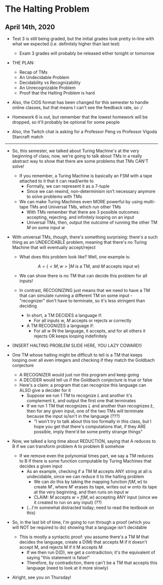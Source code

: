 # The Halting Problem

## April 14th, 2020

- Test 3 is still being graded, but the initial grades look pretty in-line with what we expected (i.e. definitely higher than last test)
    - Exam 3 grades will probably be released either tonight or tomorrow
- THE PLAN:
    - Recap of TMs
    - An Undecidable Problem
    - Decidability vs Recognizability
    - An Unrecognizable Problem
    - Proof that the Halting Problem is hard

- Also, the CIOS format has been changed for this semester to handle online classes, but that means I can't see the feedback rate, so :/
- Homework 6 is out, but remember that the lowest homework will be dropped, so it'll probably be optional for some people

- Also, the Twitch chat is asking for a Professor Peng vs Professor Vigoda Starcraft match
--------------------------------------------------------------------------------

- So, this semester, we talked about Turing Machine's at the very beginning of class; now, we're going to talk about TMs in a really abstract way to show that there are some problems that TMs CAN'T solve!
    - If you remember, a Turing Machine is basically an FSM with a tape attached to it that it can read/write to
        - Formally, we can represent it as a 7-tuple
        - Since we can rewind, non-determinism isn't necessary anymore to solve problems with TMs
    - We can make Turing Machines even MORE powerful by using multi-tape TMs and Universal TMs, which run other TMs
        - With TMs remember that there are 3 possible outcomes: accepting, rejecting, and infinitely looping on an input
        - Universal TMs, then, output the outcome of running the other TM $M$ on some input $w$

- With universal TMs, though, there's something surprising: there's a such thing as an UNDECIDABLE problem, meaning that there's no Turing Machine that will eventually accept/reject
    - What does this problem look like? Well, one example is:

        $$
            A = \{<M,w> | M \text{ is a TM, and } M \text{ accepts input } w\}
        $$

    - We can show there is no TM that can decide this problem for all inputs!
    - In contrast, RECOGNIZING just means that we need to have a TM that can simulate running a different TM on some input - "recognizer" don't have to terminate, so it's less stringent than deciding
        - In short, a TM DECIDES a language if:
            - For all inputs $w$, $M$ accepts or rejects $w$ correctly
        - A TM RECOGNIZES a language if:
            - For all $w$ IN the language, it accepts, and for all others it rejects OR keeps looping indefinitely

- (INSERT HALTING PROBLEM SLIDE HERE, YOU LAZY COWARD!)

- One TM whose halting might be difficult to tell is a TM that keeps looping over all even integers and checking if they match the Goldbach conjecture
    - A RECOGNIZER would just run this program and keep going
    - A DECIDER would tell us if the Goldbach conjecture is true or false
    - Here's a claim: a program that can recognize this language can ALSO give a decider for it
        - Suppose we run 1 TM to recognize $L$ and another it's complement $\not L$, and output the first one that terminates
        - If we run 1 TM that recognizes $L$ and another than recognizes $\not L$, then for any given input, one of the two TMs will terminate because the input is/isn't in the language (???)
            - "I won't try to talk about this too formally in this class, but I hope you get that there's computations that, if they ARE possible, imply there'd be some pretty strange things"

- Now, we talked a long time about REDUCTION, saying that A reduces to B if we can transform problem A to problem B somehow
    - If we remove even the polynomial times part, we say a TM reduces to B if there is some function computable by Turing Machines that decides a given input
        - As an example, checking if a TM M accepts ANY string at all is undecidable, since we can reduce it to the halting problem
            - We can do this by taking the mapping function $f(M, w)$ to create $M'$, where $M'$ erases its tape, writes out $w$ onto its tape at the very beginning, and then runs on input $w$
            - CLAIM: $M$ accepts $w$ = $f(M, w)$ accepting ANY input (since we it created to run on any input) (??)
        - (...I'm somewhat distracted today; need to read the textbook on this)

- So, in the last bit of time, I'm going to run through a proof (which you will NOT be required to do) showing that a language isn't decidable
    - This is mostly a syntactic proof: you assume there's a TM $M$ that decides the language, create a D(M) that accepts M if it doesn't accept M, and rejects M if it M accepts M
        - If we then run D(D), we get a contradiction; it's the equivalent of saying "this statement is false!"
        - Therefore, by contradiction, there can't be a TM that accepts this language (need to look at it more slowly)

- Alright, see you on Thursday!
